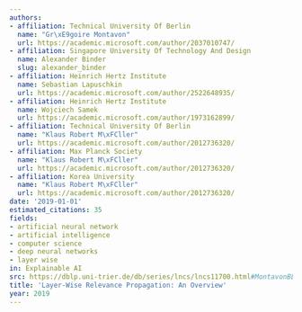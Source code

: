 ```yaml
---
authors:
- affiliation: Technical University Of Berlin
  name: "Gr\xE9goire Montavon"
  url: https://academic.microsoft.com/author/2037010747/
- affiliation: Singapore University Of Technology And Design
  name: Alexander Binder
  slug: alexander_binder
- affiliation: Heinrich Hertz Institute
  name: Sebastian Lapuschkin
  url: https://academic.microsoft.com/author/2522648935/
- affiliation: Heinrich Hertz Institute
  name: Wojciech Samek
  url: https://academic.microsoft.com/author/1973162899/
- affiliation: Technical University Of Berlin
  name: "Klaus Robert M\xFCller"
  url: https://academic.microsoft.com/author/2012736320/
- affiliation: Max Planck Society
  name: "Klaus Robert M\xFCller"
  url: https://academic.microsoft.com/author/2012736320/
- affiliation: Korea University
  name: "Klaus Robert M\xFCller"
  url: https://academic.microsoft.com/author/2012736320/
date: '2019-01-01'
estimated_citations: 35
fields:
- artificial neural network
- artificial intelligence
- computer science
- deep neural networks
- layer wise
in: Explainable AI
src: https://dblp.uni-trier.de/db/series/lncs/lncs11700.html#MontavonBLSM19
title: 'Layer-Wise Relevance Propagation: An Overview'
year: 2019
---
```

